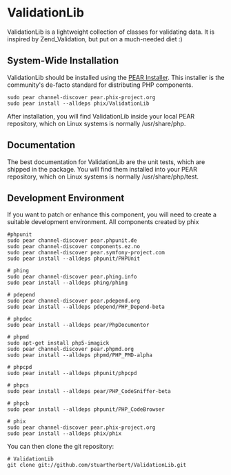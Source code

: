 ValidationLib
=============

ValidationLib is a lightweight collection of classes for validating data. It is inspired by Zend_Validation, but put on a much-needed diet :)

System-Wide Installation
------------------------

ValidationLib should be installed using the [PEAR Installer](http://pear.php.net). This installer is the community's de-facto standard for distributing PHP components.

    sudo pear channel-discover pear.phix-project.org
    sudo pear install --alldeps phix/ValidationLib

After installation, you will find ValidationLib inside your local PEAR repository, which on Linux systems is normally /usr/share/php.

Documentation
-------------

The best documentation for ValidationLib are the unit tests, which are shipped in the package.  You will find them installed into your PEAR repository, which on Linux systems is normally /usr/share/php/test.

Development Environment
-----------------------

If you want to patch or enhance this component, you will need to create a suitable development environment.  All components created by phix

    #phpunit
    sudo pear channel-discover pear.phpunit.de
    sudo pear channel-discover components.ez.no
    sudo pear channel-discover pear.symfony-project.com
    sudo pear install --alldeps phpunit/PHPUnit

    # phing
    sudo pear channel-discover pear.phing.info
    sudo pear install --alldeps phing/phing

    # pdepend
    sudo pear channel-discover pear.pdepend.org
    sudo pear install --alldeps pdepend/PHP_Depend-beta

    # phpdoc
    sudo pear install --alldeps pear/PhpDocumentor

    # phpmd
    sudo apt-get install php5-imagick
    sudo pear channel-discover pear.phpmd.org
    sudo pear install --alldeps phpmd/PHP_PMD-alpha

    # phpcpd
    sudo pear install --alldeps phpunit/phpcpd

    # phpcs
    sudo pear install --alldeps pear/PHP_CodeSniffer-beta

    # phpcb
    sudo pear install --alldeps phpunit/PHP_CodeBrowser

    # phix
    sudo pear channel-discover pear.phix-project.org
    sudo pear install --alldeps phix/phix

You can then clone the git repository:

    # ValidationLib
    git clone git://github.com/stuartherbert/ValidationLib.git
